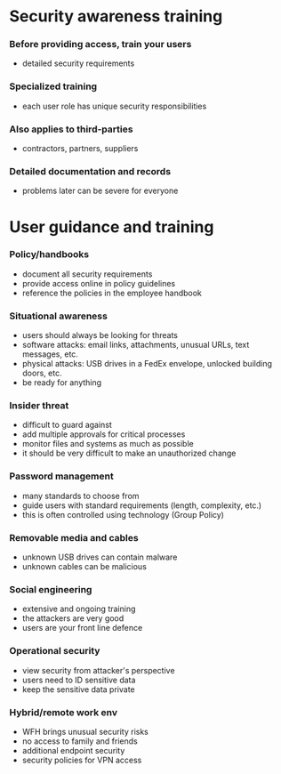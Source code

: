 # Security awareness training
### Before providing access, train your users
- detailed security requirements
### Specialized training
- each user role has unique security responsibilities
### Also applies to third-parties
- contractors, partners, suppliers
### Detailed documentation and records
- problems later can be severe for everyone
# User guidance and training
### Policy/handbooks
- document all security requirements
- provide access online in policy guidelines
- reference the policies in the employee handbook
### Situational awareness
- users should always be looking for threats
- software attacks: email links, attachments, unusual URLs, text messages, etc.
- physical attacks: USB drives in a FedEx envelope, unlocked building doors, etc.
- be ready for anything
### Insider threat
- difficult to guard against
- add multiple approvals for critical processes
- monitor files and systems as much as possible
- it should be very difficult to make an unauthorized change
### Password management
- many standards to choose from
- guide users with standard requirements (length, complexity, etc.)
- this is often controlled using technology (Group Policy)
### Removable media and cables
- unknown USB drives can contain malware
- unknown cables can be malicious
### Social engineering
- extensive and ongoing training
- the attackers are very good
- users are your front line defence
### Operational security
- view security from attacker's perspective
- users need to ID sensitive data
- keep the sensitive data private
### Hybrid/remote work env
- WFH brings unusual security risks
- no access to family and friends
- additional endpoint security
- security policies for VPN access
